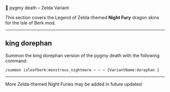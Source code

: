  🐲 pygmy death – Zelda Variant

This section covers the Legend of Zelda-themed **Night Fury** dragon skins for the Isle of Berk mod.

---

## king dorephan 
Summon the king dorephan version of the pygmy death with the following command:

```
/summon isleofberk:monstrous_nightmare ~ ~ ~ {VariantName:dorephan }
```



---

More Zelda-themed Night Furies may be added in future updates!
